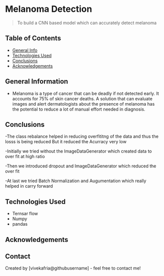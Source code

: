# Melanoma Detection
> To build a CNN based model which can accurately detect melanoma


## Table of Contents
* [General Info](#general-information)
* [Technologies Used](#technologies-used)
* [Conclusions](#conclusions)
* [Acknowledgements](#acknowledgements)

<!-- You can include any other section that is pertinent to your problem -->

## General Information
- Melanoma is a type of cancer that can be deadly if not detected early. It accounts for 75% of skin cancer deaths. A solution that can evaluate images and alert dermatologists about the presence of melanoma has the potential to reduce a lot of manual effort needed in diagnosis.

<!-- You don't have to answer all the questions - just the ones relevant to your project. -->

## Conclusions
-The class rebalance helped in reducing overfititng of the data and thus the losss is being reduced But it reduced the Acurracy very low

-Initially we tried without the ImageDataGenerator which created data to over fit at high ratio

-Then we introduced dropout and ImageDataGenerator which reduced the over fit

-At last we tried Batch Normalization and Augumentation which really helped in carry forward

<!-- You don't have to answer all the questions - just the ones relevant to your project. -->


## Technologies Used
- Ternsar flow
- Numpy
- pandas

<!-- As the libraries versions keep on changing, it is recommended to mention the version of library used in this project -->

## Acknowledgements



## Contact
Created by [vivekafria@githubusername] - feel free to contact me!

